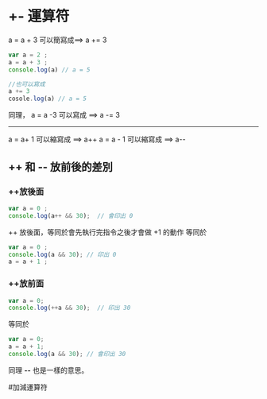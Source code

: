 # +- 運算符

a = a + 3  可以簡寫成==> a += 3
```js
var a = 2 ;
a = a + 3 ;
console.log(a) // a = 5

//也可以寫成
a += 3
cosole.log(a) // a = 5
```
同理，
a = a -3 可以寫成 ==> a -= 3

---
a = a+ 1  可以縮寫成 ==> a++
a = a - 1 可以縮寫成 ==> a--

## ++ 和 -- 放前後的差別
### ++放後面
```js
var a = 0 ;
console.log(a++ && 30);  // 會印出 0
```
++ 放後面，等同於會先執行完指令之後才會做 +1 的動作
等同於
```js
var a = 0 ;
console.log(a && 30); // 印出 0
a = a + 1 ;
```
### ++放前面
```js
var a = 0;
console.log(++a && 30);  // 印出 30
```
等同於
```js
var a = 0;
a = a + 1;
console.log(a && 30); // 會印出 30
```

同理 **--** 也是一樣的意思。

#加減運算符